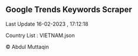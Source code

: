 

## Google Trends Keywords Scraper 
 
Last Update 16-02-2023 , 17:12:18

Country List :
VIETNAM.json



© Abdul Muttaqin 
